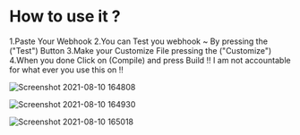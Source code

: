 # How to use it ?
1.Paste Your Webhook 
2.You can Test you webhook ~ By pressing the ("Test") Button 
3.Make your Customize File  pressing the ("Customize") 
4.When you done Click on (Compile) and press Build
!! I am not accountable for what ever you use this on !!

![Screenshot 2021-08-10 164808](https://user-images.githubusercontent.com/88722176/128878820-7f8b8001-4729-4dbf-8b53-ec41e974c40a.png)



![Screenshot 2021-08-10 164930](https://user-images.githubusercontent.com/88722176/128879000-60ed6ed5-9839-4359-a17f-585037d54359.png)


![Screenshot 2021-08-10 165018](https://user-images.githubusercontent.com/88722176/128879247-d988ca25-3d8e-4c8c-8f5d-0b046201ed8d.png)
